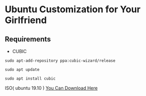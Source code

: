 # Ubuntu Customization for Your Girlfriend
## Requirements

+ CUBIC


```
sudo apt-add-repository ppa:cubic-wizard/release
```
```
sudo apt update
```
```
sudo apt install cubic
```
ISO( ubuntu 19.10 ) [You Can Download Here](http://releases.ubuntu.com/19.10/ubuntu-19.10-desktop-amd64.iso?_ga=2.143101685.1524121585.1581840119-1785412254.1571327926)

